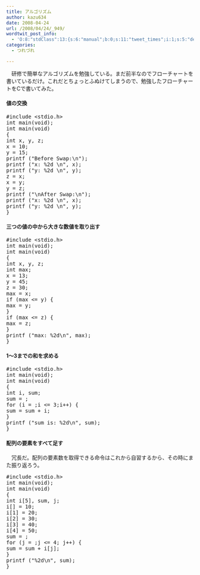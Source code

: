 ```yaml
---
title: アルゴリズム
author: kazu634
date: 2008-04-24
url: /2008/04/24/_949/
wordtwit_post_info:
  - 'O:8:"stdClass":13:{s:6:"manual";b:0;s:11:"tweet_times";i:1;s:5:"delay";i:0;s:7:"enabled";i:1;s:10:"separation";s:2:"60";s:7:"version";s:3:"3.7";s:14:"tweet_template";b:0;s:6:"status";i:2;s:6:"result";a:0:{}s:13:"tweet_counter";i:2;s:13:"tweet_log_ids";a:1:{i:0;i:3925;}s:9:"hash_tags";a:0:{}s:8:"accounts";a:1:{i:0;s:7:"kazu634";}}'
categories:
  - つれづれ

---
```

<div class="section">
<p>
    　研修で簡単なアルゴリズムを勉強している。まだ前半なのでフローチャートを書いているだけ。これだとちょっとふぬけてしまうので、勉強したフローチャートをCで書いてみた。
</p>
  
<h4>
    値の交換
</h4>
  
<pre class="syntax-highlight">
<span class="synPreProc">#include </span><span class="synConstant">&#60;stdio.h&#62;</span>
<span class="synType">int</span> main(<span class="synType">void</span>);
<span class="synType">int</span> main(<span class="synType">void</span>)
{
<span class="synType">int</span> x, y, z;
x = <span class="synConstant">10</span>;
y = <span class="synConstant">15</span>;
printf (<span class="synConstant">&#34;Before Swap:</span><span class="synSpecial">\n</span><span class="synConstant">&#34;</span>);
printf (<span class="synConstant">&#34;x: </span><span class="synSpecial">%2d</span><span class="synConstant"> </span><span class="synSpecial">\n</span><span class="synConstant">&#34;</span>, x);
printf (<span class="synConstant">&#34;y: </span><span class="synSpecial">%2d</span><span class="synConstant"> </span><span class="synSpecial">\n</span><span class="synConstant">&#34;</span>, y);
z = x;
x = y;
y = z;
printf (<span class="synConstant">&#34;</span><span class="synSpecial">\n</span><span class="synConstant">After Swap:</span><span class="synSpecial">\n</span><span class="synConstant">&#34;</span>);
printf (<span class="synConstant">&#34;x: </span><span class="synSpecial">%2d</span><span class="synConstant"> </span><span class="synSpecial">\n</span><span class="synConstant">&#34;</span>, x);
printf (<span class="synConstant">&#34;y: </span><span class="synSpecial">%2d</span><span class="synConstant"> </span><span class="synSpecial">\n</span><span class="synConstant">&#34;</span>, y);
}
</pre>
  
<h4>
    三つの値の中から大きな数値を取り出す
</h4>
  
<pre class="syntax-highlight">
<span class="synPreProc">#include </span><span class="synConstant">&#60;stdio.h&#62;</span>
<span class="synType">int</span> main(<span class="synType">void</span>);
<span class="synType">int</span> main(<span class="synType">void</span>)
{
<span class="synType">int</span> x, y, z;
<span class="synType">int</span> max;
x = <span class="synConstant">13</span>;
y = <span class="synConstant">45</span>;
z = <span class="synConstant">30</span>;
max = x;
<span class="synStatement">if</span> (max &#60;= y) {
max = y;
}
<span class="synStatement">if</span> (max &#60;= z) {
max = z;
}
printf (<span class="synConstant">&#34;max: </span><span class="synSpecial">%2d\n</span><span class="synConstant">&#34;</span>, max);
}
</pre>
  
<h4>
    1～3までの和を求める
</h4>
  
<pre class="syntax-highlight">
<span class="synPreProc">#include </span><span class="synConstant">&#60;stdio.h&#62;</span>
<span class="synType">int</span> main(<span class="synType">void</span>);
<span class="synType">int</span> main(<span class="synType">void</span>)
{
<span class="synType">int</span> i, sum;
sum = <span class="synConstant"></span>;
<span class="synStatement">for</span> (i = <span class="synConstant"></span>;i &#60;= <span class="synConstant">3</span>;i++) {
sum = sum + i;
}
printf (<span class="synConstant">&#34;sum is: </span><span class="synSpecial">%2d\n</span><span class="synConstant">&#34;</span>, sum);
}
</pre>
  
<h4>
    配列の要素をすべて足す
</h4>
  
<p>
    　冗長だ。配列の要素数を取得できる命令はこれから自習するから、その時にまた振り返ろう。
</p>
  
<pre class="syntax-highlight">
<span class="synPreProc">#include </span><span class="synConstant">&#60;stdio.h&#62;</span>
<span class="synType">int</span> main(<span class="synType">void</span>);
<span class="synType">int</span> main(<span class="synType">void</span>)
{
<span class="synType">int</span> i[<span class="synConstant">5</span>], sum, j;
i[<span class="synConstant"></span>] = <span class="synConstant">10</span>;
i[<span class="synConstant">1</span>] = <span class="synConstant">20</span>;
i[<span class="synConstant">2</span>] = <span class="synConstant">30</span>;
i[<span class="synConstant">3</span>] = <span class="synConstant">40</span>;
i[<span class="synConstant">4</span>] = <span class="synConstant">50</span>;
sum = <span class="synConstant"></span>;
<span class="synStatement">for</span> (j = <span class="synConstant"></span>;j &#60;= <span class="synConstant">4</span>; j++) {
sum = sum + i[j];
}
printf (<span class="synConstant">&#34;</span><span class="synSpecial">%2d\n</span><span class="synConstant">&#34;</span>, sum);
}
</pre>
</div>